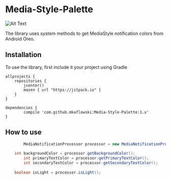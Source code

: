 # Media-Style-Palette

![Alt Text](https://github.com/mkaflowski/Media-Style-Palette/blob/master/images/demo.gif?raw=true)

The library uses system methods to get MediaStyle notification colors from Android Oreo.

## Installation

To use the library, first include it your project using Gradle

    allprojects {
        repositories {
            jcenter()
            maven { url "https://jitpack.io" }
        }
    }

	dependencies {
	        compile 'com.github.mkaflowski:Media-Style-Palette:1.x'
	}
	
## How to use

```java
        MediaNotificationProcessor processor = new MediaNotificationProcessor(this, bitmap); // can use drawable
	
	int backgroundColor = processor.getBackgroundColor();
        int primaryTextColor = processor.getPrimaryTextColor();
        int secondaryTextColor = processor.getSecondaryTextColor();
	
	boolean isLight = processor.isLight();
```
